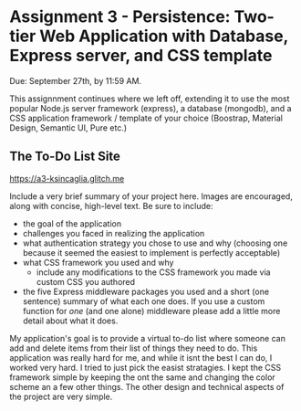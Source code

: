 Assignment 3 - Persistence: Two-tier Web Application with Database, Express server, and CSS template
===

Due: September 27th, by 11:59 AM.

This assignnment continues where we left off, extending it to use the most popular Node.js server framework (express), 
a database (mongodb), and a CSS application framework / template of your choice (Boostrap, Material Design, Semantic UI, Pure etc.)

## The To-Do List Site
https://a3-ksincaglia.glitch.me

Include a very brief summary of your project here. Images are encouraged, along with concise, high-level text. Be sure to include:

- the goal of the application
- challenges you faced in realizing the application
- what authentication strategy you chose to use and why (choosing one because it seemed the easiest to implement is perfectly acceptable)
- what CSS framework you used and why
  - include any modifications to the CSS framework you made via custom CSS you authored
- the five Express middleware packages you used and a short (one sentence) summary of what each one does. If you use a custom function for *one* (and one alone) middleware please 
add a little more detail about what it does.

My application's goal is to provide a virtual to-do list where someone can add and delete items from their list of things they need to do. This application was really hard for me, and while it isnt the best I can do, I worked very hard. I tried to just pick the easist stratagies. I kept the CSS framework simple by keeping the ont the same and changing the color scheme an a few other things. The other design and technical aspects of the project are very simple.  

